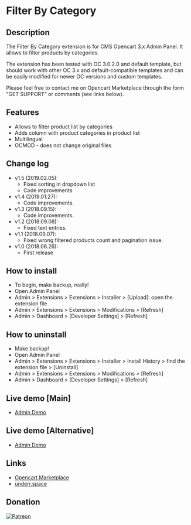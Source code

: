# Filter By Category

## Description
The Filter By Category extension is for CMS Opencart 3.x Admin Panel. It allows to filter products by categories.

The extension has been tested with OC 3.0.2.0 and default template, but should work with other OC 3.x and default-compatible templates and can be easily modified for newer OC versions and custom templates.

Please feel free to contact me on Opencart Marketplace through the form "GET SUPPORT" or comments (see links below).

## Features
* Allows to filter product list by categories
* Adds column with product categories in product list
* Multilingual
* OCMOD - does not change original files

## Change log
* v1.5 (2019.02.05):
  * Fixed sorting in dropdown list
  * Code improvements
* v1.4 (2019.01.27):
  * Code improvements.
* v1.3 (2018.09.15):
  * Code improvements.
* v1.2 (2018.09.08):
  * Fixed text entries.
* v1.1 (2018.09.07):
  * Fixed wrong filtered products count and pagination issue.
* v1.0 (2018.06.26):
  * First release

## How to install
* To begin, make backup, really!
* Open Admin Panel
* Admin > Extensions > Extensions > Installer > [Upload]: open the extension file
* Admin > Extensions > Extensions > Modifications > [Refresh]
* Admin > Dashboard > [Developer Settings] > [Refresh]

## How to uninstall
* Make backup!
* Open Admin Panel
* Admin > Extensions > Extensions > Installer > Install History > find the extension file > [Uninstall]
* Admin > Extensions > Extensions > Modifications > [Refresh]
* Admin > Dashboard > [Developer Settings] > [Refresh]

## Live demo [Main]
* [Admin Demo](http://ocmod.freevar.com/oc3020/b/admin/index.php?route=catalog/product)

## Live demo [Alternative]
* [Admin Demo](https://oc3020.underr.thats.im/b/admin/index.php?route=catalog/product)

## Links
* [Opencart Marketplace](https://www.opencart.com/index.php?route=marketplace/extension/info&extension_id=34415)
* [underr.space](https://underr.space/notes/projects/project-007.html)

## Donation
[![Patreon](https://i.ibb.co/RvTchQm/become-a-patron-button.png)](https://www.patreon.com/underr)
